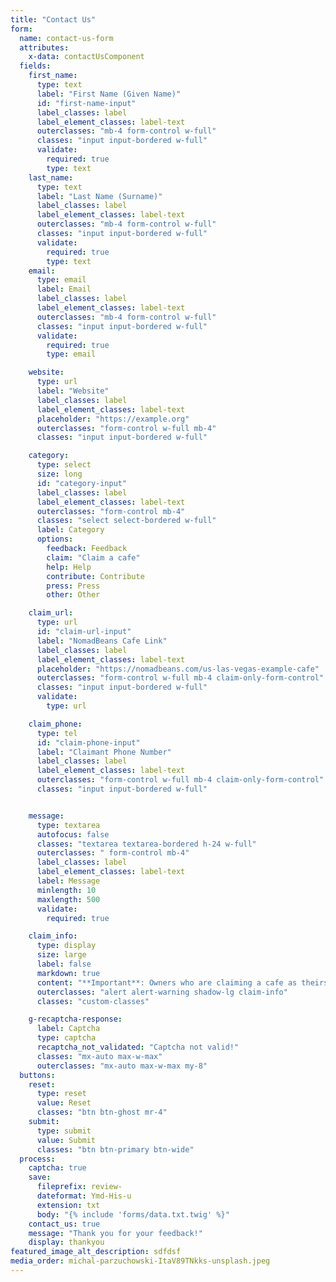 ```yaml
---
title: "Contact Us"
form:
  name: contact-us-form
  attributes:
    x-data: contactUsComponent
  fields:
    first_name:
      type: text
      label: "First Name (Given Name)"
      id: "first-name-input"
      label_classes: label
      label_element_classes: label-text
      outerclasses: "mb-4 form-control w-full"
      classes: "input input-bordered w-full"
      validate:
        required: true
        type: text
    last_name:
      type: text
      label: "Last Name (Surname)"
      label_classes: label
      label_element_classes: label-text
      outerclasses: "mb-4 form-control w-full"
      classes: "input input-bordered w-full"
      validate:
        required: true
        type: text
    email:
      type: email
      label: Email
      label_classes: label
      label_element_classes: label-text
      outerclasses: "mb-4 form-control w-full"
      classes: "input input-bordered w-full"
      validate:
        required: true
        type: email

    website:
      type: url
      label: "Website"
      label_classes: label
      label_element_classes: label-text
      placeholder: "https://example.org"
      outerclasses: "form-control w-full mb-4"
      classes: "input input-bordered w-full"

    category:
      type: select
      size: long
      id: "category-input"
      label_classes: label
      label_element_classes: label-text
      outerclasses: "form-control mb-4"
      classes: "select select-bordered w-full"
      label: Category
      options:
        feedback: Feedback
        claim: "Claim a cafe"
        help: Help
        contribute: Contribute
        press: Press
        other: Other

    claim_url:
      type: url
      id: "claim-url-input"
      label: "NomadBeans Cafe Link"
      label_classes: label
      label_element_classes: label-text
      placeholder: "https://nomadbeans.com/us-las-vegas-example-cafe"
      outerclasses: "form-control w-full mb-4 claim-only-form-control"
      classes: "input input-bordered w-full"
      validate:
        type: url

    claim_phone:
      type: tel
      id: "claim-phone-input"
      label: "Claimant Phone Number"
      label_classes: label
      label_element_classes: label-text
      outerclasses: "form-control w-full mb-4 claim-only-form-control"
      classes: "input input-bordered w-full"


    message:
      type: textarea
      autofocus: false
      classes: "textarea textarea-bordered h-24 w-full"
      outerclasses: " form-control mb-4"
      label_classes: label
      label_element_classes: label-text
      label: Message
      minlength: 10
      maxlength: 500
      validate:
        required: true

    claim_info:
      type: display
      size: large
      label: false
      markdown: true
      content: "**Important**: Owners who are claiming a cafe as theirs should provide a detailed message to verify that you indeed own the business. This is often a website with a phone number where you can be reachd, a google link for your business with a phone number where you can reached, or any other helpful information for verifying your identity. Failing to do so will likely result in a denied claim."
      outerclasses: "alert alert-warning shadow-lg claim-info"
      classes: "custom-classes"

    g-recaptcha-response:
      label: Captcha
      type: captcha
      recaptcha_not_validated: "Captcha not valid!"
      classes: "mx-auto max-w-max"
      outerclasses: "mx-auto max-w-max my-8"
  buttons:
    reset:
      type: reset
      value: Reset
      classes: "btn btn-ghost mr-4"
    submit:
      type: submit
      value: Submit
      classes: "btn btn-primary btn-wide"
  process:
    captcha: true
    save:
      fileprefix: review-
      dateformat: Ymd-His-u
      extension: txt
      body: "{% include 'forms/data.txt.twig' %}"
    contact_us: true
    message: "Thank you for your feedback!"
    display: thankyou
featured_image_alt_description: sdfdsf
media_order: michal-parzuchowski-ItaV89TNkks-unsplash.jpeg
---
```

